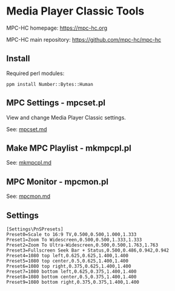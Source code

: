 # Media Player Classic Tools

MPC-HC homepage: https://mpc-hc.org

MPC-HC main repository: https://github.com/mpc-hc/mpc-hc

## Install

Required perl modules:

```
ppm install Number::Bytes::Human
```

## MPC Settings - mpcset.pl

View and change Media Player Classic settings.

See: [mpcset.md](mpcset.md)

## Make MPC Playlist - mkmpcpl.pl

See: [mkmpcpl.md](mkmpcpl.md)

## MPC Monitor - mpcmon.pl

See: [mpcmon.md](mpcmon.md)

## Settings

```
[Settings\PnSPresets]
Preset0=Scale to 16:9 TV,0.500,0.500,1.000,1.333
Preset1=Zoom To Widescreen,0.500,0.500,1.333,1.333
Preset2=Zoom To Ultra-Widescreen,0.500,0.500,1.763,1.763
Preset3=Fullscreen Seek Bar + Status,0.500,0.486,0.942,0.942
Preset4=1080 top left,0.625,0.625,1.400,1.400
Preset5=1080 top center,0.5,0.625,1.400,1.400
Preset6=1080 top right,0.375,0.625,1.400,1.400
Preset7=1080 bottom left,0.625,0.375,1.400,1.400
Preset8=1080 bottom center,0.5,0.375,1.400,1.400
Preset9=1080 bottom right,0.375,0.375,1.400,1.400
```
